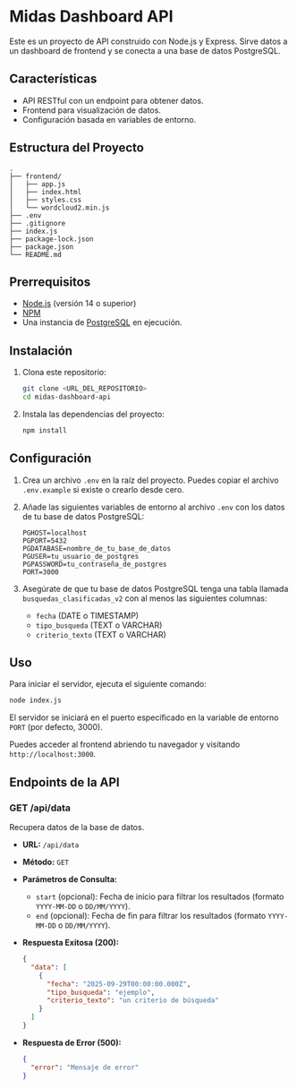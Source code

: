 # Midas Dashboard API

Este es un proyecto de API construido con Node.js y Express. Sirve datos a un dashboard de frontend y se conecta a una base de datos PostgreSQL.

## Características

- API RESTful con un endpoint para obtener datos.
- Frontend para visualización de datos.
- Configuración basada en variables de entorno.

## Estructura del Proyecto

```
.
├── frontend/
│   ├── app.js
│   ├── index.html
│   ├── styles.css
│   └── wordcloud2.min.js
├── .env
├── .gitignore
├── index.js
├── package-lock.json
├── package.json
└── README.md
```

## Prerrequisitos

- [Node.js](https://nodejs.org/) (versión 14 o superior)
- [NPM](https://www.npmjs.com/)
- Una instancia de [PostgreSQL](https://www.postgresql.org/) en ejecución.

## Instalación

1.  Clona este repositorio:

    ```bash
    git clone <URL_DEL_REPOSITORIO>
    cd midas-dashboard-api
    ```

2.  Instala las dependencias del proyecto:
    ```bash
    npm install
    ```

## Configuración

1.  Crea un archivo `.env` en la raíz del proyecto. Puedes copiar el archivo `.env.example` si existe o crearlo desde cero.

2.  Añade las siguientes variables de entorno al archivo `.env` con los datos de tu base de datos PostgreSQL:

    ```
    PGHOST=localhost
    PGPORT=5432
    PGDATABASE=nombre_de_tu_base_de_datos
    PGUSER=tu_usuario_de_postgres
    PGPASSWORD=tu_contraseña_de_postgres
    PORT=3000
    ```

3.  Asegúrate de que tu base de datos PostgreSQL tenga una tabla llamada `busquedas_clasificadas_v2` con al menos las siguientes columnas:
    - `fecha` (DATE o TIMESTAMP)
    - `tipo_busqueda` (TEXT o VARCHAR)
    - `criterio_texto` (TEXT o VARCHAR)

## Uso

Para iniciar el servidor, ejecuta el siguiente comando:

```bash
node index.js
```

El servidor se iniciará en el puerto especificado en la variable de entorno `PORT` (por defecto, 3000).

Puedes acceder al frontend abriendo tu navegador y visitando `http://localhost:3000`.

## Endpoints de la API

### GET /api/data

Recupera datos de la base de datos.

- **URL:** `/api/data`
- **Método:** `GET`
- **Parámetros de Consulta:**

  - `start` (opcional): Fecha de inicio para filtrar los resultados (formato `YYYY-MM-DD` o `DD/MM/YYYY`).
  - `end` (opcional): Fecha de fin para filtrar los resultados (formato `YYYY-MM-DD` o `DD/MM/YYYY`).

- **Respuesta Exitosa (200):**

  ```json
  {
    "data": [
      {
        "fecha": "2025-09-29T00:00:00.000Z",
        "tipo_busqueda": "ejemplo",
        "criterio_texto": "un criterio de búsqueda"
      }
    ]
  }
  ```

- **Respuesta de Error (500):**

  ```json
  {
    "error": "Mensaje de error"
  }
  ```
